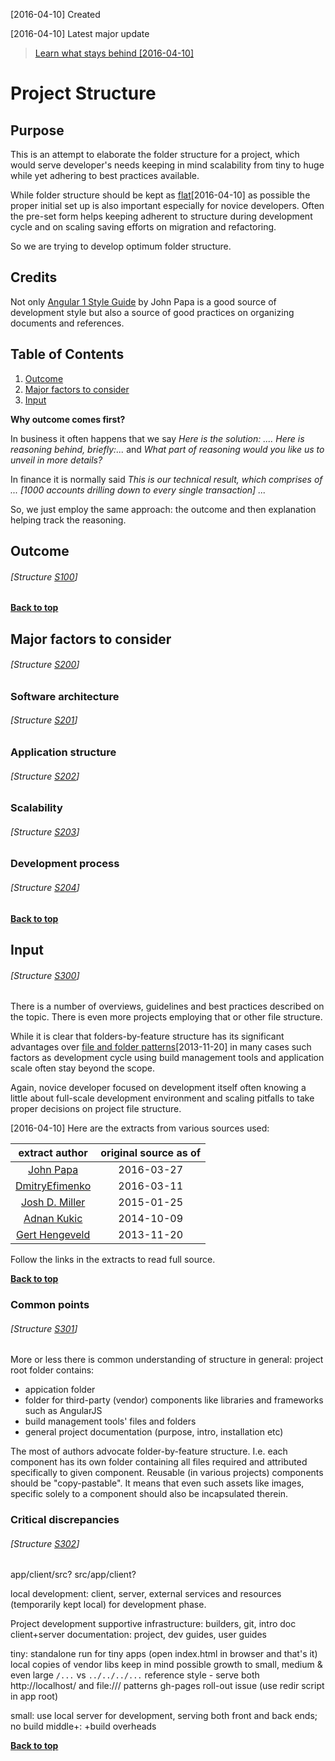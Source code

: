 [2016-04-10] Created

[2016-04-10] Latest major update

> [Learn what stays behind [2016-04-10]](./tag.date.md)

# Project Structure

## Purpose

This is an attempt to elaborate the folder structure for a project, which would
serve developer's needs keeping in mind scalability from tiny to huge while yet
adhering to best practices available.

While folder structure should be kept as
[flat](https://github.com/johnpapa/angular-styleguide/blob/master/a1/README.md#style-y143)[2016-04-10]
as possible the proper initial set up is also important especially for novice
developers. Often the pre-set form helps keeping adherent to structure during
development cycle and on scaling saving efforts on migration and refactoring.

So we are trying to develop optimum folder structure.

## Credits

Not only [Angular 1 Style Guide](https://github.com/johnpapa/angular-styleguide)
by John Papa is a good source of development style but also a source of good
practices on organizing documents and references.

## Table of Contents
1. [Outcome](#outcome)
1. [Major factors to consider](#major-factors-to-consider)
1. [Input](#input)

**Why outcome comes first?**

In business it often happens that we say *Here is the solution: .... Here is
reasoning behind, briefly:...* and *What part of reasoning would you like us
to unveil in more details?*

In finance it is normally said *This is our technical result, which comprises of ...
[1000 accounts drilling down to every single transaction] ...*

So, we just employ the same approach: the outcome and then explanation helping
track the reasoning.


## Outcome
###### [Structure [S100](#structure-s100)]

**[Back to top](#table-of-contents)**

## Major factors to consider
###### [Structure [S200](#structure-s200)]

### Software architecture
###### [Structure [S201](#structure-s201)]

### Application structure
###### [Structure [S202](#structure-s202)]

### Scalability
###### [Structure [S203](#structure-s203)]

### Development process
###### [Structure [S204](#structure-s204)]


**[Back to top](#table-of-contents)**

## Input
###### [Structure [S300](#structure-s300)]

There is a number of overviews, guidelines and best practices described on the topic.
There is even more projects employing that or other file structure.

While it is clear that folders-by-feature structure has its significant advantages over
[file and folder patterns](https://medium.com/opinionated-angularjs/scalable-code-organization-in-angularjs-9f01b594bf06)[2013-11-20]
in many cases such factors as development cycle using build management tools and application
scale often stay beyond the scope.

Again, novice developer focused on development itself often knowing a little about
full-scale development environment and scaling pitfalls to take proper decisions on
project file structure.

[2016-04-10] Here are the extracts from various sources used:

| extract author | original source as of |
| :---:  | :---: |
| [John Papa](./structure.johnpapa.md) | 2016-03-27 |
| [DmitryEfimenko](./structure.DmitryEfimenko.md) | 2016-03-11 |
| [Josh D. Miller](./structure.joshdmiller.md) | 2015-01-25 |
| [Adnan Kukic](./structure.AdnanKukic.md) | 2014-10-09 |
| [Gert Hengeveld](./structure.GertHengeveld.md) | 2013-11-20 |

Follow the links in the extracts to read full source.

**[Back to top](#table-of-contents)**

### Common points
###### [Structure [S301](#structure-s301)]

More or less there is common understanding of structure in general: project
root folder contains:

* appication folder
* folder for third-party (vendor) components like libraries and frameworks such as AngularJS
* build management tools' files and folders
* general project documentation (purpose, intro, installation etc)

The most of authors advocate folder-by-feature structure. I.e. each component has its own
folder containing all files required and attributed specifically to given component.
Reusable (in various projects) components should be "copy-pastable". It means that even
such assets like images, specific solely to a component should also be incapsulated therein.

### Critical discrepancies
###### [Structure [S302](#structure-s302)]


app/client/src?
src/app/client?

local development: client, server, external services and resources (temporarily kept local)
for development phase.


Project development supportive infrastructure: builders, git, intro doc
client+server
documentation: project, dev guides, user guides

tiny: standalone run for tiny apps (open index.html in browser and that's it)
      local copies of vendor libs
      keep in mind possible growth to small, medium & even large
      `/...` vs `../../../...` reference style - serve both http://localhost/ and file:/// patterns
      gh-pages roll-out issue (use redir script in app root)

small: use local server for development, serving both front and back ends; no build
middle+: +build overheads

**[Back to top](#table-of-contents)**